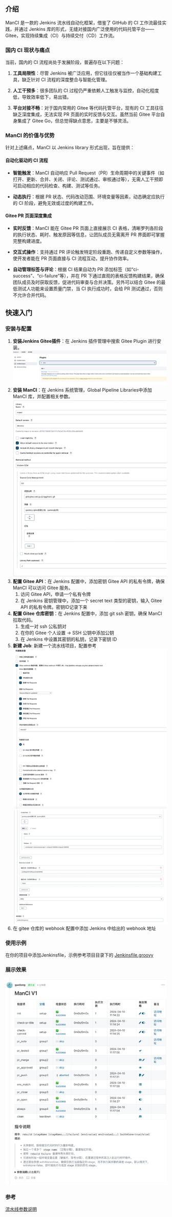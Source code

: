 ## 介绍

ManCI 是一款的 Jenkins 流水线自动化框架，借鉴了 GitHub 的 CI 工作流最佳实践，并通过 Jenkins 库的形式，无缝对接国内广泛使用的代码托管平台——Gitee，实现持续集成（CI）与持续交付（CD）工作流。

### 国内 CI 现状与痛点

当前，国内的 CI 流程尚处于发展阶段，普遍存在以下问题：

1. **工具局限性**：尽管 Jenkins 被广泛应用，但它往往仅被当作一个基础构建工具，缺乏针对 CI 流程的深度整合与智能化管理。

2. **人工干预多**：很多团队的 CI 过程仍严重依赖人工触发与监控，自动化程度低，导致效率低下，易出错。

3. **平台对接不畅**：对于国内常用的 Gitee 等代码托管平台，现有的 CI 工具往往缺乏深度集成，无法实现 PR 页面的实时反馈与交互。虽然当前 Gitee 平台自身集成了 Gitee Go，但总觉得缺点意思，主要是不够灵活。

### ManCI 的价值与优势

针对上述痛点，ManCI 以 Jenkins library 形式出现，旨在提供：

#### **自动化驱动的 CI 流程**

- **智能触发**：ManCI 自动响应 Pull Request（PR）生命周期中的关键事件（如打开、更新、合并、关闭、评论、测试通过、审核通过等），无需人工干预即可启动相应的代码检查、构建、测试等任务。

- **动态执行**：根据 PR 状态、代码改动范围、环境变量等因素，动态确定应执行的 CI 阶段，避免无效或过度的构建工作。

#### **Gitee PR 页面深度集成**

- **实时反馈**：ManCI 能在 Gitee PR 页面上直接展示 CI 表格，清晰罗列各阶段的执行状态、耗时、触发原因等信息，让团队成员无需离开 PR 界面即可掌握完整构建进度。

- **交互式操作**：支持通过 PR 评论触发特定阶段重跑、传递自定义参数等操作，使开发者能在 PR 页面直接与 CI 流程互动，提升协作效率。

- **自动管理标签与评论**：根据 CI 结果自动为 PR 添加标签（如“ci-success”、“ci-failure”等），并在 PR 下通过直观的表格反馈构建结果，确保团队成员及时获取反馈，促进代码审查与合并决策。另外可以结合 Gitee 的最低测试人功能来设置质量门禁，当 CI 执行成功时，会给 PR 测试通过，否则不允许合并代码。


## 快速入门

### 安装与配置
1. **安装Jenkins Gitee插件**：在 Jenkins 插件管理中搜索 Gitee Plugin 进行安装。
![install-gitee-plugin](./resource/gitee-plugin.png)
2. **安装 ManCI**：在 Jenkins 系统管理，Global Pipeline Libraries中添加 ManCI 库，并配置相关参数。
![install1](./resource/install1.png)
3. **配置 Gitee API**：在 Jenkins 配置中，添加密钥 Gitee API 的私有令牌，确保 ManCI 可以访问 Gitee 服务。
    1. 访问 Gitee API，申请一个私有令牌
    2. 在 Jenkins 密钥管理中，添加一个 secret text 类型的密钥，输入 Gitee API 的私有令牌。密钥ID记录下来
4. **配置 Gitee 仓库密钥**：在 Jenkins 配置中，添加 git ssh 密钥，确保 ManCI 拉取代码。
    1. 生成一对 ssh 公私钥对
    2. 在你的 Gitee 个人设置 -> SSH 公钥中添加公钥
    3. 在 Jenkins 中设置其密钥的私钥，记录下密钥 ID
5. **新建 Job**: 新建一个流水线项目，配置参考
![Job-config](./resource/Job-config1.png)
![Job-config](./resource/Job-config2.png)
6. 在 gitee 仓库的 webhook 配置中添加 Jenkins 中给出的 webhook 地址
### 使用示例
在你的项目中添加Jenkinsfile，示例参考项目目录下的 [Jenkinsfile.groovy](./Jenkinsfile.groovy)

### 展示效果
![show1](./resource/show1.png)

### 参考

[流水线参数说明](./docs/pipeline-params.md)